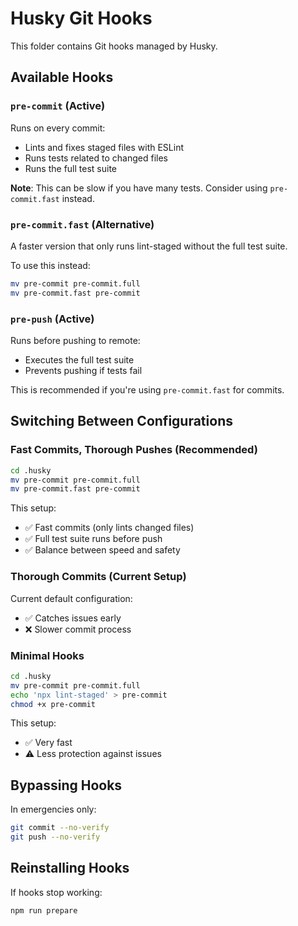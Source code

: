 # Husky Git Hooks

This folder contains Git hooks managed by Husky.

## Available Hooks

### `pre-commit` (Active)
Runs on every commit:
- Lints and fixes staged files with ESLint
- Runs tests related to changed files
- Runs the full test suite

**Note**: This can be slow if you have many tests. Consider using `pre-commit.fast` instead.

### `pre-commit.fast` (Alternative)
A faster version that only runs lint-staged without the full test suite.

To use this instead:
```bash
mv pre-commit pre-commit.full
mv pre-commit.fast pre-commit
```

### `pre-push` (Active)
Runs before pushing to remote:
- Executes the full test suite
- Prevents pushing if tests fail

This is recommended if you're using `pre-commit.fast` for commits.

## Switching Between Configurations

### Fast Commits, Thorough Pushes (Recommended)
```bash
cd .husky
mv pre-commit pre-commit.full
mv pre-commit.fast pre-commit
```

This setup:
- ✅ Fast commits (only lints changed files)
- ✅ Full test suite runs before push
- ✅ Balance between speed and safety

### Thorough Commits (Current Setup)
Current default configuration:
- ✅ Catches issues early
- ❌ Slower commit process

### Minimal Hooks
```bash
cd .husky
mv pre-commit pre-commit.full
echo 'npx lint-staged' > pre-commit
chmod +x pre-commit
```

This setup:
- ✅ Very fast
- ⚠️  Less protection against issues

## Bypassing Hooks

In emergencies only:
```bash
git commit --no-verify
git push --no-verify
```

## Reinstalling Hooks

If hooks stop working:
```bash
npm run prepare
```
